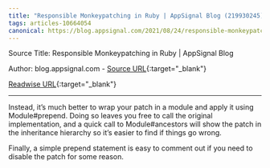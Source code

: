 ```yaml
---
title: "Responsible Monkeypatching in Ruby | AppSignal Blog (219930245)"
tags: articles-10664054
canonical: https://blog.appsignal.com/2021/08/24/responsible-monkeypatching-in-ruby.html
---
```


Source Title: Responsible Monkeypatching in Ruby | AppSignal Blog

Author: blog.appsignal.com - [Source URL](https://blog.appsignal.com/2021/08/24/responsible-monkeypatching-in-ruby.html){:target="_blank"}

[Readwise URL](https://readwise.io/open/219930245){:target="_blank"}

---

Instead, it’s much better to wrap your patch in a module and apply it using Module#prepend. Doing so leaves you free to call the original implementation, and a quick call to Module#ancestors will show the patch in the inheritance hierarchy so it’s easier to find if things go wrong.

Finally, a simple prepend statement is easy to comment out if you need to disable the patch for some reason.
